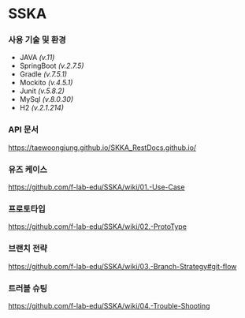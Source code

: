# SSKA

### 사용 기술 및 환경
- JAVA *(v.11)*
- SpringBoot *(v.2.7.5)*
- Gradle *(v.7.5.1)*
- Mockito *(v.4.5.1)*
- Junit *(v.5.8.2)*
- MySql *(v.8.0.30)*
- H2 *(v.2.1.214)*

### API 문서

https://taewoongjung.github.io/SKKA_RestDocs.github.io/

### 유즈 케이스
https://github.com/f-lab-edu/SSKA/wiki/01.-Use-Case

### 프로토타입
https://github.com/f-lab-edu/SSKA/wiki/02.-ProtoType

### 브랜치 전략
https://github.com/f-lab-edu/SSKA/wiki/03.-Branch-Strategy#git-flow

### 트러블 슈팅
https://github.com/f-lab-edu/SSKA/wiki/04.-Trouble-Shooting
